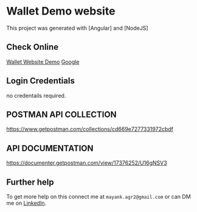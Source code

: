 # Wallet Demo website

This project was generated with [Angular] and [NodeJS]

## Check Online 

[Wallet Website Demo](http://mayank.frikis.xyz/git_publish/wallet_demo/)
<a href="https://www.google.com/" target="_blank">Google</a>


## Login Credentials

no credentails required.

## POSTMAN API COLLECTION
https://www.getpostman.com/collections/cd669e7277331972cbdf

## API DOCUMENTATION
https://documenter.getpostman.com/view/17376252/U16gNSV3

## Further help

To get more help on this connect me at `mayank.agr2@gmail.com` or can DM me on [LinkedIn](https://www.linkedin.com/in/mayank-agrawal-59192940/).
